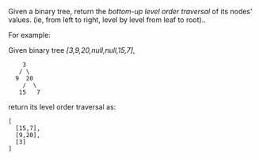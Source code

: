 Given a binary tree, return the *bottom-up level order traversal* of its nodes' values. (ie, from left to right, level by level from leaf to root)..

For example:

Given binary tree *[3,9,20,null,null,15,7]*,

```
    3
   / \
  9  20
    /  \
   15   7
```

return its level order traversal as:

```
[
  [15,7],
  [9,20],
  [3]
]
```